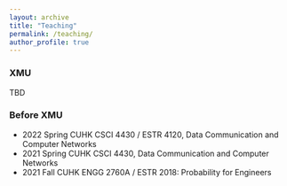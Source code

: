 ```yaml
---
layout: archive
title: "Teaching"
permalink: /teaching/
author_profile: true
---
```


### XMU
TBD

### Before XMU
* 2022 Spring CUHK CSCI 4430 / ESTR 4120, Data Communication and Computer Networks
* 2021 Spring CUHK CSCI 4430, Data Communication and Computer Networks
* 2021 Fall CUHK ENGG 2760A / ESTR 2018: Probability for Engineers